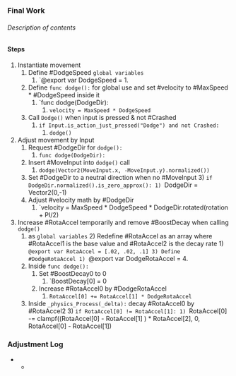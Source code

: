 ### Final Work
###### Description of contents

#### Steps
1) Instantiate movement
	1) Define #DodgeSpeed `global variables`
		1) `@export var DodgeSpeed = 1.
	2) Define `func dodge():` for global use and set #velocity to #MaxSpeed * #DodgeSpeed inside it
		1) `func dodge(DodgeDir):
			1) `velocity = MaxSpeed * DodgeSpeed`
	3) Call `Dodge()` when input is pressed & not #Crashed 
		1) `if Input.is_action_just_pressed("Dodge") and not Crashed:`
			1) `dodge()`
2) Adjust movement by Input 
	1) Request #DodgeDir for `dodge():`
		1) `func dodge(DodgeDir):`
	2) Insert #MoveInput into `dodge()` call 
		1) `dodge(Vector2(MoveInput.x, -MoveInput.y).normalized())`
	4) Set #DodgeDir to a neutral direction when no #MoveInput 
		3) `if DodgeDir.normalized().is_zero_approx():
			1) `DodgeDir = Vector2(0,-1)
	5) Adjust #velocity math by #DodgeDir 
		1) `velocity = MaxSpeed * DodgeSpeed * DodgeDir.rotated(rotation + PI/2)
3) Increase #RotaAccel temporarily and remove #BoostDecay when calling `dodge()`
	1) as `global variables`
		2) Redefine #RotaAccel as an array where #RotaAccel1 is the base value and #RotaAccel2 is the decay rate
			1) `@export var RotaAccel = [.02, .02, .1]
		3) Define #DodgeRotaAccel
			1) `@export var DodgeRotaAccel = 4.
	2) Inside `func dodge():` 
		1) Set #BoostDecay0 to 0
			1) `BoostDecay[0] = 0
		2) Increase #RotaAccel0 by #DodgeRotaAccel
			1) `RotaAccel[0] += RotaAccel[1] * DodgeRotaAccel`
	3) Inside `_physics_Process(_delta):` decay #RotaAccel0 by #RotaAccel2
		3) `if RotaAccel[0] != RotaAccel[1]:
			1) `RotaAccel[0] -= clampf((RotaAccel[0] - RotaAccel[1] ) * RotaAccel[2], 0, RotaAccel[0] - RotaAccel[1])
### Adjustment Log
- 
	- 
	 